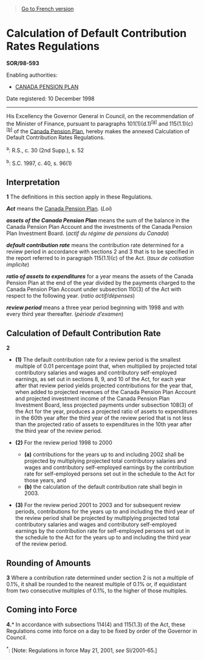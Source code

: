 > [Go to French version](/fr/Règlements/Décrets,%20ordonnances%20et%20règlements%20statutaires/98/593.md)

# Calculation of Default Contribution Rates Regulations

**SOR/98-593**

Enabling authorities: 
- [CANADA PENSION PLAN](/en/Acts/Revised%20Statutes%20of%20Canada/C/C-8.md)

Date registered: 10 December 1998

----------

His Excellency the Governor General in Council, on the recommendation of the Minister of Finance, pursuant to paragraphs 101(1)(d.1)<sup><a href='#fn_SOR-98-593_e_hq_4156'>[a]</a></sup> and 115(1.1)(c)<sup><a href='#fn_SOR-98-593_e_hq_4157'>[b]</a></sup> of the [Canada Pension Plan](/en/Acts/Revised%20Statutes%20of%20Canada/C/C-8.md), hereby makes the annexed Calculation of Default Contribution Rates Regulations.

<a name='fn_SOR-98-593_e_hq_4156'><sup>a</sup></a>: R.S., c. 30 (2nd Supp.), s. 52<br />

<a name='fn_SOR-98-593_e_hq_4157'><sup>b</sup></a>: S.C. 1997, c. 40, s. 96(1)<br />




## Interpretation


**1** The definitions in this section apply in these Regulations.

***Act*** means the [Canada Pension Plan](/en/Acts/Revised%20Statutes%20of%20Canada/C/C-8.md). (*Loi*)

***assets of the Canada Pension Plan*** means the sum of the balance in the Canada Pension Plan Account and the investments of the Canada Pension Plan Investment Board. (*actif du régime de pensions du Canada*)

***default contribution rate*** means the contribution rate determined for a review period in accordance with sections 2 and 3 that is to be specified in the report referred to in paragraph 115(1.1)(*c*) of the Act. (*taux de cotisation implicite*)

***ratio of assets to expenditures*** for a year means the assets of the Canada Pension Plan at the end of the year divided by the payments charged to the Canada Pension Plan Account under subsection 110(3) of the Act with respect to the following year. (*ratio actif/dépenses*)

***review period*** means a three year period beginning with 1998 and with every third year thereafter. (*période d’examen*)




## Calculation of Default Contribution Rate


**2** 

- **(1)** The default contribution rate for a review period is the smallest multiple of 0.01 percentage point that, when multiplied by projected total contributory salaries and wages and contributory self-employed earnings, as set out in sections 8, 9, and 10 of the Act, for each year after that review period yields projected contributions for the year that, when added to projected revenues of the Canada Pension Plan Account and projected investment income of the Canada Pension Plan Investment Board, less projected payments under subsection 108(3) of the Act for the year, produces a projected ratio of assets to expenditures in the 60th year after the third year of the review period that is not less than the projected ratio of assets to expenditures in the 10th year after the third year of the review period.

- **(2)** For the review period 1998 to 2000
	- **(a)** contributions for the years up to and including 2002 shall be projected by multiplying projected total contributory salaries and wages and contributory self-employed earnings by the contribution rate for self-employed persons set out in the schedule to the Act for those years, and
	- **(b)** the calculation of the default contribution rate shall begin in 2003.

- **(3)** For the review period 2001 to 2003 and for subsequent review periods, contributions for the years up to and including the third year of the review period shall be projected by multiplying projected total contributory salaries and wages and contributory self-employed earnings by the contribution rate for self-employed persons set out in the schedule to the Act for the years up to and including the third year of the review period.




## Rounding of Amounts


**3** Where a contribution rate determined under section 2 is not a multiple of 0.1%, it shall be rounded to the nearest multiple of 0.1% or, if equidistant from two consecutive multiples of 0.1%, to the higher of those multiples.




## Coming into Force


**4.*** In accordance with subsections 114(4) and 115(1.3) of the Act, these Regulations come into force on a day to be fixed by order of the Governor in Council.

<sup>*</sup>: [Note: Regulations in force May 21, 2001, *see* SI/2001-65.]<br />


